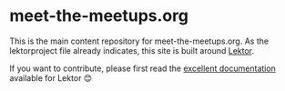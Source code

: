 # meet-the-meetups.org

This is the main content repository for meet-the-meetups.org. As the
lektorproject file already indicates, this site is built around
[Lektor](https://www.getlektor.com).

If you want to contribute, please first read the
[excellent documentation](https://www.getlektor.com/docs/) available for Lektor
😊
